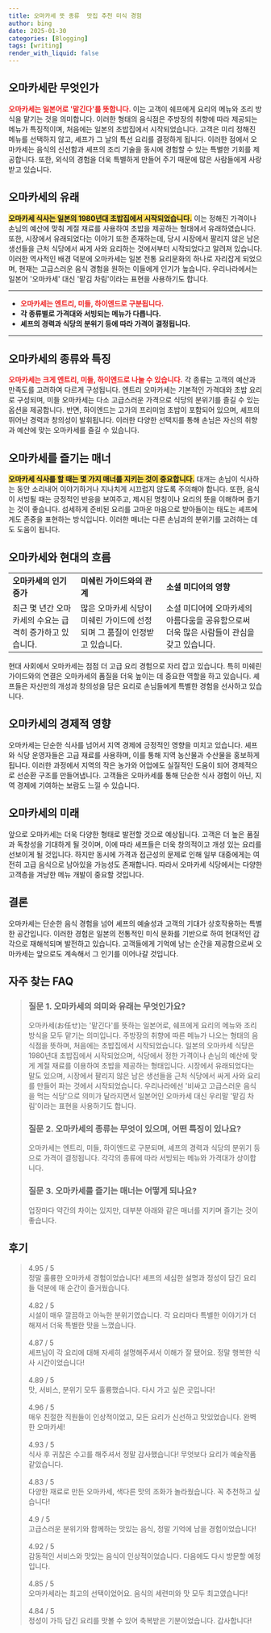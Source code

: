 ```yaml
---
title: 오마카세 뜻 종류  맛집 추천 미식 경험
author: bing
date: 2025-01-30
categories: [Blogging]
tags: [writing]
render_with_liquid: false
---
```



<h2 id='오마카세란 무엇인가'>오마카세란 무엇인가</h2>

<p><b><span style="color: #ee2323;">오마카세는 일본어로 '맡긴다'를 뜻합니다.</span></b> 이는 고객이 쉐프에게 요리의 메뉴와 조리 방식을 맡기는 것을 의미합니다. 이러한 형태의 음식점은 주방장의 취향에 따라 제공되는 메뉴가 특징적이며, 처음에는 일본의 초밥집에서 시작되었습니다. 고객은 미리 정해진 메뉴를 선택하지 않고, 셰프가 그 날의 특선 요리를 결정하게 됩니다. 이러한 점에서 오마카세는 음식의 신선함과 셰프의 조리 기술을 동시에 경험할 수 있는 특별한 기회를 제공합니다. 또한, 외식의 경험을 더욱 특별하게 만들어 주기 때문에 많은 사람들에게 사랑받고 있습니다.</p>

<h2 id='오마카세의 유래'>오마카세의 유래</h2>

<p><b><span style="background-color: #ffe066;">오마카세 식사는 일본의 1980년대 초밥집에서 시작되었습니다.</span></b> 이는 정해진 가격이나 손님의 예산에 맞춰 계절 재료를 사용하여 초밥을 제공하는 형태에서 유래하였습니다. 또한, 시장에서 유래되었다는 이야기 또한 존재하는데, 당시 시장에서 팔리지 않은 남은 생선들을 근처 식당에서 싸게 사와 요리하는 것에서부터 시작되었다고 알려져 있습니다. 이러한 역사적인 배경 덕분에 오마카세는 일본 전통 요리문화의 하나로 자리잡게 되었으며, 현재는 고급스러운 음식 경험을 원하는 이들에게 인기가 높습니다. 우리나라에서는 일본어 '오마카세' 대신 '맡김 차림'이라는 표현을 사용하기도 합니다.</p>

<hr />

<ul>
    <li><b><span style="color: #ee2323;">오마카세는 엔트리, 미들, 하이엔드로 구분됩니다.</span></b></li>
    <li><b>각 종류별로 가격대와 서빙되는 메뉴가 다릅니다.</b></li>
    <li><b>셰프의 경력과 식당의 분위기 등에 따라 가격이 결정됩니다.</b></li>
</ul>

<hr />

<h2 id='오마카세의 종류와 특징'>오마카세의 종류와 특징</h2>

<p><b><span style="color: #ee2323;">오마카세는 크게 엔트리, 미들, 하이엔드로 나눌 수 있습니다.</span></b> 각 종류는 고객의 예산과 만족도를 고려하여 다르게 구성됩니다. 엔트리 오마카세는 기본적인 가격대와 초밥 요리로 구성되며, 미들 오마카세는 다소 고급스러운 가격으로 식당의 분위기를 즐길 수 있는 옵션을 제공합니다. 반면, 하이엔드는 고가의 프리미엄 초밥이 포함되어 있으며, 셰프의 뛰어난 경력과 창의성이 발휘됩니다. 이러한 다양한 선택지를 통해 손님은 자신의 취향과 예산에 맞는 오마카세를 즐길 수 있습니다.</p>

<h2 id='오마카세를 즐기는 매너'>오마카세를 즐기는 매너</h2>

<p><b><span style="background-color: #ffe066;">오마카세 식사를 할 때는 몇 가지 매너를 지키는 것이 중요합니다.</span></b> 대개는 손님이 식사하는 동안 소리내어 이야기하거나 지나치게 시끄럽지 않도록 주의해야 합니다. 또한, 음식이 서빙될 때는 긍정적인 반응을 보여주고, 제시된 명칭이나 요리의 뜻을 이해하며 즐기는 것이 좋습니다. 섬세하게 준비된 요리를 고마운 마음으로 받아들이는 태도는 셰프에게도 존중을 표현하는 방식입니다. 이러한 매너는 다른 손님과의 분위기를 고려하는 데도 도움이 됩니다.</p>

<h2 id='오마카세와 현대의 흐름'>오마카세와 현대의 흐름</h2>

<table>
    <tr>
        <td><b>오마카세의 인기 증가</b></td>
        <td><b>미쉐린 가이드와의 관계</b></td>
        <td><b>소셜 미디어의 영향</b></td>
    </tr>
    <tr>
        <td>최근 몇 년간 오마카세의 수요는 급격히 증가하고 있습니다.</td>
        <td>많은 오마카세 식당이 미쉐린 가이드에 선정되며 그 품질이 인정받고 있습니다.</td>
        <td>소셜 미디어에 오마카세의 아름다움을 공유함으로써 더욱 많은 사람들이 관심을 갖고 있습니다.</td>
    </tr>
</table>

<p>현대 사회에서 오마카세는 점점 더 고급 요리 경험으로 자리 잡고 있습니다. 특히 미쉐린 가이드와의 연결은 오마카세의 품질을 더욱 높이는 데 중요한 역할을 하고 있습니다. 셰프들은 자신만의 개성과 창의성을 담은 요리로 손님들에게 특별한 경험을 선사하고 있습니다.</p>

<h2 id='오마카세의 경제적 영향'>오마카세의 경제적 영향</h2>

<p>오마카세는 단순한 식사를 넘어서 지역 경제에 긍정적인 영향을 미치고 있습니다. 셰프와 식당 운영자들은 고급 재료를 사용하며, 이를 통해 지역 농산물과 수산물을 홍보하게 됩니다. 이러한 과정에서 지역의 작은 농가와 어업에도 실질적인 도움이 되어 경제적으로 선순환 구조를 만들어냅니다. 고객들은 오마카세를 통해 단순한 식사 경험이 아닌, 지역 경제에 기여하는 보람도 느낄 수 있습니다.</p>

<h2 id='오마카세의 미래'>오마카세의 미래</h2>

<p>앞으로 오마카세는 더욱 다양한 형태로 발전할 것으로 예상됩니다. 고객은 더 높은 품질과 독창성을 기대하게 될 것이며, 이에 따라 셰프들은 더욱 창의적이고 개성 있는 요리를 선보이게 될 것입니다. 하지만 동시에 가격과 접근성의 문제로 인해 일부 대중에게는 여전히 고급 음식으로 남아있을 가능성도 존재합니다. 따라서 오마카세 식당에서는 다양한 고객층을 겨냥한 메뉴 개발이 중요할 것입니다.</p>

<h2 id='결론'>결론</h2>

<p>오마카세는 단순한 음식 경험을 넘어 셰프의 예술성과 고객의 기대가 상호작용하는 특별한 공간입니다. 이러한 경험은 일본의 전통적인 미식 문화를 기반으로 하여 현대적인 감각으로 재해석되며 발전하고 있습니다. 고객들에게 기억에 남는 순간을 제공함으로써 오마카세는 앞으로도 계속해서 그 인기를 이어나갈 것입니다.</p>


<h2 id='자주_찾는_FAQ'>자주 찾는 FAQ</h2>
<div itemscope="" itemtype="https://schema.org/FAQPage"> 
<blockquote> 
<div itemscope="" itemprop="mainEntity" itemtype="https://schema.org/Question"> 
<h3 itemprop="name">질문 1. 오마카세의 의미와 유래는 무엇인가요?</h3> 
<div itemscope="" itemprop="acceptedAnswer" itemtype="https://schema.org/Answer"> 
<span itemprop="text"> 
<p>오마카세(お任せ)는 '맡긴다'를 뜻하는 일본어로, 쉐프에게 요리의 메뉴와 조리방식을 모두 맡기는 의미입니다. 주방장의 취향에 따른 메뉴가 나오는 형태의 음식점을 뜻하며, 처음에는 초밥집에서 시작되었습니다. 일본의 오마카세 식당은 1980년대 초밥집에서 시작되었으며, 식당에서 정한 가격이나 손님의 예산에 맞게 계절 재료를 이용하여 초밥을 제공하는 형태입니다. 시장에서 유래되었다는 말도 있으며, 시장에서 팔리지 않은 남은 생선들을 근처 식당에서 싸게 사와 요리를 만들어 파는 것에서 시작되었습니다. 우리나라에선 '비싸고 고급스러운 음식을 먹는 식당'으로 의미가 달라지면서 일본어인 오마카세 대신 우리말 '맡김 차림'이라는 표현을 사용하기도 합니다.</p> 
</span> 
</div> 
</div> 
<div itemscope="" itemprop="mainEntity" itemtype="https://schema.org/Question"> 
<h3 itemprop="name">질문 2. 오마카세의 종류는 무엇이 있으며, 어떤 특징이 있나요?</h3> 
<div itemscope="" itemprop="acceptedAnswer" itemtype="https://schema.org/Answer"> 
<span itemprop="text"> 
<p>오마카세는 엔트리, 미들, 하이엔드로 구분되며, 셰프의 경력과 식당의 분위기 등으로 가격이 결정됩니다. 각각의 종류에 따라 서빙되는 메뉴와 가격대가 상이합니다.</p> 
</span> 
</div> 
</div> 
<div itemscope="" itemprop="mainEntity" itemtype="https://schema.org/Question"> 
<h3 itemprop="name">질문 3. 오마카세를 즐기는 매너는 어떻게 되나요?</h3> 
<div itemscope="" itemprop="acceptedAnswer" itemtype="https://schema.org/Answer"> 
<span itemprop="text"> 
<p>업장마다 약간의 차이는 있지만, 대부분 아래와 같은 매너를 지키며 즐기는 것이 좋습니다.</p> 
</span> 
</div> 
</div> 
</blockquote> 
</div>
<h2 id='후기'>후기</h2>
<div itemscope itemtype="https://schema.org/Product">
  <blockquote>
  <div itemprop="review" itemscope itemtype="https://schema.org/Review">
      <div itemprop="reviewRating" itemscope itemtype="https://schema.org/Rating"> <span itemprop="ratingValue">4.95</span> / <span itemprop="bestRating">5</span> </div>
      <span itemprop="reviewBody">정말 훌륭한 오마카세 경험이었습니다! 셰프의 세심한 설명과 정성이 담긴 요리들 덕분에 매 순간이 즐거웠습니다.</span>
  </div>
  <br>
  <div itemprop="review" itemscope itemtype="https://schema.org/Review">
      <div itemprop="reviewRating" itemscope itemtype="https://schema.org/Rating"> <span itemprop="ratingValue">4.82</span> / <span itemprop="bestRating">5</span> </div>
      <span itemprop="reviewBody">시설이 매우 깔끔하고 아늑한 분위기였습니다. 각 요리마다 특별한 이야기가 더해져서 더욱 특별한 맛을 느꼈습니다.</span>
  </div>
  <br>
  <div itemprop="review" itemscope itemtype="https://schema.org/Review">
      <div itemprop="reviewRating" itemscope itemtype="https://schema.org/Rating"> <span itemprop="ratingValue">4.87</span> / <span itemprop="bestRating">5</span> </div>
      <span itemprop="reviewBody">셰프님이 각 요리에 대해 자세히 설명해주셔서 이해가 잘 됐어요. 정말 행복한 식사 시간이었습니다!</span>
  </div>
  <br>
  <div itemprop="review" itemscope itemtype="https://schema.org/Review">
      <div itemprop="reviewRating" itemscope itemtype="https://schema.org/Rating"> <span itemprop="ratingValue">4.89</span> / <span itemprop="bestRating">5</span> </div>
      <span itemprop="reviewBody">맛, 서비스, 분위기 모두 훌륭했습니다. 다시 가고 싶은 곳입니다!</span>
  </div>
  <br>
  <div itemprop="review" itemscope itemtype="https://schema.org/Review">
      <div itemprop="reviewRating" itemscope itemtype="https://schema.org/Rating"> <span itemprop="ratingValue">4.96</span> / <span itemprop="bestRating">5</span> </div>
      <span itemprop="reviewBody">매우 친절한 직원들이 인상적이었고, 모든 요리가 신선하고 맛있었습니다. 완벽한 오마카세!</span>
  </div>
  <br>
  <div itemprop="review" itemscope itemtype="https://schema.org/Review">
      <div itemprop="reviewRating" itemscope itemtype="https://schema.org/Rating"> <span itemprop="ratingValue">4.93</span> / <span itemprop="bestRating">5</span> </div>
      <span itemprop="reviewBody">식사 후 귀찮은 수고를 해주셔서 정말 감사했습니다! 무엇보다 요리가 예술작품 같았습니다.</span>
  </div>
  <br>
  <div itemprop="review" itemscope itemtype="https://schema.org/Review">
      <div itemprop="reviewRating" itemscope itemtype="https://schema.org/Rating"> <span itemprop="ratingValue">4.83</span> / <span itemprop="bestRating">5</span> </div>
      <span itemprop="reviewBody">다양한 재료로 만든 오마카세, 색다른 맛의 조화가 놀라웠습니다. 꼭 추천하고 싶습니다!</span>
  </div>
  <br>
  <div itemprop="review" itemscope itemtype="https://schema.org/Review">
      <div itemprop="reviewRating" itemscope itemtype="https://schema.org/Rating"> <span itemprop="ratingValue">4.9</span> / <span itemprop="bestRating">5</span> </div>
      <span itemprop="reviewBody">고급스러운 분위기와 함께하는 맛있는 음식, 정말 기억에 남을 경험이었습니다!</span>
  </div>
  <br>
  <div itemprop="review" itemscope itemtype="https://schema.org/Review">
      <div itemprop="reviewRating" itemscope itemtype="https://schema.org/Rating"> <span itemprop="ratingValue">4.92</span> / <span itemprop="bestRating">5</span> </div>
      <span itemprop="reviewBody">감동적인 서비스와 맛있는 음식이 인상적이었습니다. 다음에도 다시 방문할 예정입니다.</span>
  </div>
  <br>
  <div itemprop="review" itemscope itemtype="https://schema.org/Review">
      <div itemprop="reviewRating" itemscope itemtype="https://schema.org/Rating"> <span itemprop="ratingValue">4.85</span> / <span itemprop="bestRating">5</span> </div>
      <span itemprop="reviewBody">오마카세라는 최고의 선택이었어요. 음식의 세련미와 맛 모두 최고였습니다!</span>
  </div>
  <br>
  <div itemprop="review" itemscope itemtype="https://schema.org/Review">
      <div itemprop="reviewRating" itemscope itemtype="https://schema.org/Rating"> <span itemprop="ratingValue">4.84</span> / <span itemprop="bestRating">5</span> </div>
      <span itemprop="reviewBody">정성이 가득 담긴 요리를 맛볼 수 있어 축복받은 기분이었습니다. 감사합니다!</span>
  </div>
  </blockquote>
</div>
